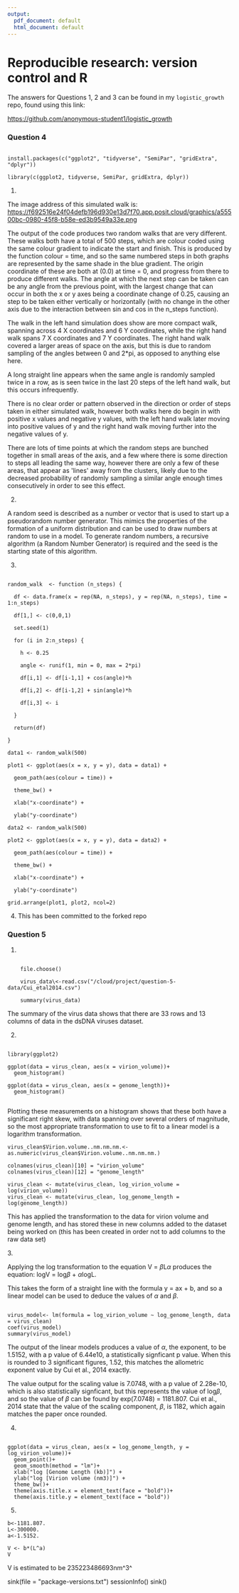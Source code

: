 ```yaml
---
output:
  pdf_document: default
  html_document: default
---
```


# Reproducible research: version control and R

The answers for Questions 1, 2 and 3 can be found in my `logistic_growth` repo, found using this link:

<https://github.com/anonymous-student1/logistic_growth>

### Question 4

```{r load packages required for the following analysis}
    
install.packages(c("ggplot2", "tidyverse", "SemiPar", "gridExtra", "dplyr"))
    
library(c(ggplot2, tidyverse, SemiPar, gridExtra, dplyr))
```

1.  

The image address of this simulated walk is: <https://f692516e24f04defb196d930e13d7f70.app.posit.cloud/graphics/a55500bc-0980-45f8-b58e-ed3b9549a33e.png>

The output of the code produces two random walks that are very different. These walks both have a total of 500 steps, which are colour coded using the same colour gradient to indicate the start and finish. This is produced by the function colour = time, and so the same numbered steps in both graphs are represented by the same shade in the blue gradient. The origin coordinate of these are both at (0.0) at time = 0, and progress from there to produce different walks. The angle at which the next step can be taken can be any angle from the previous point, with the largest change that can occur in both the x or y axes being a coordinate change of 0.25, causing an step to be taken either vertically or horizontally (with no change in the other axis due to the interaction between sin and cos in the n_steps function).

The walk in the left hand simulation does show are more compact walk, spanning across 4 X coordinates and 6 Y coordinates, while the right hand walk spans 7 X coordinates and 7 Y coordinates. The right hand walk covered a larger areas of space on the axis, but this is due to random sampling of the angles between 0 and 2\*pi, as opposed to anything else here.

A long straight line appears when the same angle is randomly sampled twice in a row, as is seen twice in the last 20 steps of the left hand walk, but this occurs infrequently.

There is no clear order or pattern observed in the direction or order of steps taken in either simulated walk, however both walks here do begin in with positive x values and negative y values, with the left hand walk later moving into positive values of y and the right hand walk moving further into the negative values of y.

There are lots of time points at which the random steps are bunched together in small areas of the axis, and a few where there is some direction to steps all leading the same way, however there are only a few of these areas, that appear as 'lines' away from the clusters, likely due to the decreased probability of randomly sampling a similar angle enough times consecutively in order to see this effect.

2.  

A random seed is described as a number or vector that is used to start up a pseudorandom number generator. This mimics the properties of the formation of a uniform distribution and can be used to draw numbers at random to use in a model. To generate random numbers, a recursive algorithm (a Random Number Generator) is required and the seed is the starting state of this algorithm.

3.  

```{r edit script}

random_walk  <- function (n_steps) {
  
  df <- data.frame(x = rep(NA, n_steps), y = rep(NA, n_steps), time = 1:n_steps)
  
  df[1,] <- c(0,0,1)
  
  set.seed(1)
  
  for (i in 2:n_steps) {
    
    h <- 0.25
    
    angle <- runif(1, min = 0, max = 2*pi)
    
    df[i,1] <- df[i-1,1] + cos(angle)*h
    
    df[i,2] <- df[i-1,2] + sin(angle)*h
    
    df[i,3] <- i
    
  }
  
  return(df)
  
}

data1 <- random_walk(500)

plot1 <- ggplot(aes(x = x, y = y), data = data1) +
  
  geom_path(aes(colour = time)) +
  
  theme_bw() +
  
  xlab("x-coordinate") +
  
  ylab("y-coordinate")

data2 <- random_walk(500)

plot2 <- ggplot(aes(x = x, y = y), data = data2) +
  
  geom_path(aes(colour = time)) +
  
  theme_bw() +
  
  xlab("x-coordinate") +
  
  ylab("y-coordinate")

grid.arrange(plot1, plot2, ncol=2)

```

4.  This has been committed to the forked repo

### Question 5

1.  

```{r}

    file.choose() 
        
    virus_data\<-read.csv("/cloud/project/question-5-data/Cui_etal2014.csv") 
        
    summary(virus_data)
```

The summary of the virus data shows that there are 33 rows and 13 columns of data in the dsDNA viruses dataset.

2.  

```{r plots to visualise}

library(ggplot2)

ggplot(data = virus_clean, aes(x = virion_volume))+
  geom_histogram()

ggplot(data = virus_clean, aes(x = genome_length))+
  geom_histogram()
  
```

Plotting these measurements on a histogram shows that these both have a significant right skew, with data spanning over several orders of magnitude, so the most appropriate transformation to use to fit to a linear model is a logarithm transformation.

```{r apply transformation}
virus_clean$Virion.volume..nm.nm.nm.<- as.numeric(virus_clean$Virion.volume..nm.nm.nm.)
  
colnames(virus_clean)[10] = "virion_volume"
colnames(virus_clean)[12] = "genome_length"

virus_clean <- mutate(virus_clean, log_virion_volume = log(virion_volume))
virus_clean <- mutate(virus_clean, log_genome_length = log(genome_length))
```

This has applied the transformation to the data for virion volume and genome length, and has stored these in new columns added to the dataset being worked on (this has been created in order not to add columns to the raw data set)

3\.

Applying the log transformation to the equation V = $\beta$L$\alpha$ produces the equation: logV = log$\beta$ + $\alpha$logL.

This takes the form of a straight line with the formula y = ax + b, and so a linear model can be used to deduce the values of $\alpha$ and $\beta$.

```{r finding values of alpha and beta}

virus_model<- lm(formula = log_virion_volume ~ log_genome_length, data = virus_clean)
coef(virus_model)
summary(virus_model)
```

The output of the linear models produces a value of $\alpha$, the exponent, to be 1.5152, with a p value of 6.44e10, a statistically signficant p value. When this is rounded to 3 significant figures, 1.52, this matches the allometric exponent value by Cui et al., 2014 exactly.

The value output for the scaling value is 7.0748, with a p value of 2.28e-10, which is also statistically signficant, but this represents the value of log$\beta$, and so the value of $\beta$ can be found by exp(7.0748) = 1181.807. Cui et al., 2014 state that the value of the scaling component, $\beta$, is 1182, which again matches the paper once rounded.

4.  

```{r figure}

ggplot(data = virus_clean, aes(x = log_genome_length, y = log_virion_volume))+
  geom_point()+
  geom_smooth(method = "lm")+
  xlab("log [Genome Length (kb)]") +
  ylab("log [Virion volume (nm3)]") +
  theme_bw()+
  theme(axis.title.x = element_text(face = "bold"))+
  theme(axis.title.y = element_text(face = "bold"))
```

5.  

```{r estimate volume when genome = 300kb}
b<-1181.807.   
L<-300000.   
a<-1.5152.   
    
V <- b*(L^a)
V
```

V is estimated to be 235223486693nm^3^

sink(file = "package-versions.txt")
sessionInfo()
sink()
